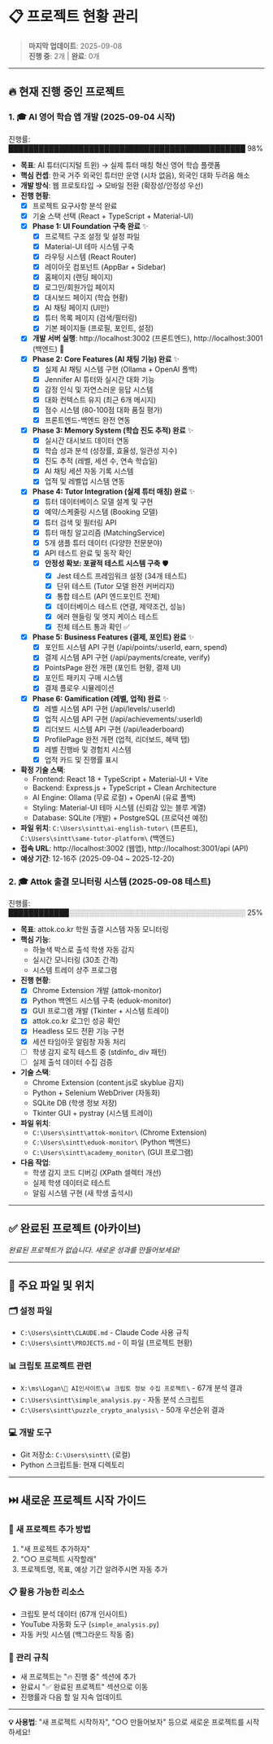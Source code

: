 # 📋 프로젝트 현황 관리

> **마지막 업데이트**: 2025-09-08  
> **진행 중**: 2개 | **완료**: 0개

---

## 🔥 현재 진행 중인 프로젝트

### 1. 🎓 AI 영어 학습 앱 개발 (2025-09-04 시작)
진행률: ███████████████████████████████████████████████ 98%
- **목표**: AI 튜터(디지털 트윈) → 실제 튜터 매칭 혁신 영어 학습 플랫폼
- **핵심 컨셉**: 한국 거주 외국인 튜터만 운영 (시차 없음), 외국인 대화 두려움 해소
- **개발 방식**: 웹 프로토타입 → 모바일 전환 (확장성/안정성 우선)
- **진행 현황**:
  - [x] 프로젝트 요구사항 분석 완료
  - [x] 기술 스택 선택 (React + TypeScript + Material-UI)
  - [x] **Phase 1: UI Foundation 구축 완료** ✨
    - [x] 프로젝트 구조 설정 및 설정 파일
    - [x] Material-UI 테마 시스템 구축
    - [x] 라우팅 시스템 (React Router)
    - [x] 레이아웃 컴포넌트 (AppBar + Sidebar)
    - [x] 홈페이지 (랜딩 페이지)
    - [x] 로그인/회원가입 페이지
    - [x] 대시보드 페이지 (학습 현황)
    - [x] AI 채팅 페이지 (UI만)
    - [x] 튜터 목록 페이지 (검색/필터링)
    - [x] 기본 페이지들 (프로필, 포인트, 설정)
  - [x] **개발 서버 실행**: http://localhost:3002 (프론트엔드), http://localhost:3001 (백엔드) 🚀
  - [x] **Phase 2: Core Features (AI 채팅 기능) 완료** ✨
    - [x] 실제 AI 채팅 시스템 구현 (Ollama + OpenAI 폴백)
    - [x] Jennifer AI 튜터와 실시간 대화 기능
    - [x] 감정 인식 및 자연스러운 응답 시스템
    - [x] 대화 컨텍스트 유지 (최근 6개 메시지)
    - [x] 점수 시스템 (80-100점 대화 품질 평가)
    - [x] 프론트엔드-백엔드 완전 연동
  - [x] **Phase 3: Memory System (학습 진도 추적) 완료** ✨
    - [x] 실시간 대시보드 데이터 연동
    - [x] 학습 성과 분석 (성장률, 효율성, 일관성 지수)
    - [x] 진도 추적 (레벨, 세션 수, 연속 학습일)
    - [x] AI 채팅 세션 자동 기록 시스템
    - [x] 업적 및 레벨업 시스템 연동
  - [x] **Phase 4: Tutor Integration (실제 튜터 매칭) 완료** ✨
    - [x] 튜터 데이터베이스 모델 설계 및 구현
    - [x] 예약/스케줄링 시스템 (Booking 모델)
    - [x] 튜터 검색 및 필터링 API
    - [x] 튜터 매칭 알고리즘 (MatchingService)
    - [x] 5개 샘플 튜터 데이터 (다양한 전문분야)
    - [x] API 테스트 완료 및 동작 확인
    - [x] **안정성 확보: 포괄적 테스트 시스템 구축** 🛡️
      - [x] Jest 테스트 프레임워크 설정 (34개 테스트)
      - [x] 단위 테스트 (Tutor 모델 완전 커버리지)
      - [x] 통합 테스트 (API 엔드포인트 전체)
      - [x] 데이터베이스 테스트 (연결, 제약조건, 성능)
      - [x] 에러 핸들링 및 엣지 케이스 테스트
      - [x] 전체 테스트 통과 확인 ✅
  - [x] **Phase 5: Business Features (결제, 포인트) 완료** ✨
    - [x] 포인트 시스템 API 구현 (/api/points/:userId, earn, spend)
    - [x] 결제 시스템 API 구현 (/api/payments/create, verify)
    - [x] PointsPage 완전 개편 (포인트 현황, 결제 UI)
    - [x] 포인트 패키지 구매 시스템
    - [x] 결제 플로우 시뮬레이션
  - [x] **Phase 6: Gamification (레벨, 업적) 완료** ✨
    - [x] 레벨 시스템 API 구현 (/api/levels/:userId)
    - [x] 업적 시스템 API 구현 (/api/achievements/:userId)
    - [x] 리더보드 시스템 API 구현 (/api/leaderboard)
    - [x] ProfilePage 완전 개편 (업적, 리더보드, 혜택 탭)
    - [x] 레벨 진행바 및 경험치 시스템
    - [x] 업적 카드 및 진행률 표시
- **확정 기술 스택**: 
  - Frontend: React 18 + TypeScript + Material-UI + Vite
  - Backend: Express.js + TypeScript + Clean Architecture
  - AI Engine: Ollama (무료 로컬) + OpenAI (유료 폴백)
  - Styling: Material-UI 테마 시스템 (신뢰감 있는 블루 계열)
  - Database: SQLite (개발) + PostgreSQL (프로덕션 예정)
- **파일 위치**: `C:\Users\sintt\ai-english-tutor\` (프론트), `C:\Users\sintt\same-tutor-platform\` (백엔드)
- **접속 URL**: http://localhost:3002 (웹앱), http://localhost:3001/api (API)
- **예상 기간**: 12-16주 (2025-09-04 ~ 2025-12-20)

### 2. 🎓 Attok 출결 모니터링 시스템 (2025-09-08 테스트)
진행률: ████████████░░░░░░░░░░░░░░░░░░░░░░░░░░░░░░░░░░░ 25%
- **목표**: attok.co.kr 학원 출결 시스템 자동 모니터링
- **핵심 기능**: 
  - 하늘색 박스로 출석 학생 자동 감지
  - 실시간 모니터링 (30초 간격)
  - 시스템 트레이 상주 프로그램
- **진행 현황**:
  - [x] Chrome Extension 개발 (attok-monitor)
  - [x] Python 백엔드 시스템 구축 (eduok-monitor)
  - [x] GUI 프로그램 개발 (Tkinter + 시스템 트레이)
  - [x] attok.co.kr 로그인 성공 확인
  - [x] Headless 모드 전환 기능 구현
  - [x] 세션 타임아웃 알림창 자동 처리
  - [ ] 학생 감지 로직 테스트 중 (stdinfo_ div 패턴)
  - [ ] 실제 출석 데이터 수집 검증
- **기술 스택**:
  - Chrome Extension (content.js로 skyblue 감지)
  - Python + Selenium WebDriver (자동화)
  - SQLite DB (학생 정보 저장)
  - Tkinter GUI + pystray (시스템 트레이)
- **파일 위치**: 
  - `C:\Users\sintt\attok-monitor\` (Chrome Extension)
  - `C:\Users\sintt\eduok-monitor\` (Python 백엔드)
  - `C:\Users\sintt\academy_monitor\` (GUI 프로그램)
- **다음 작업**:
  - 학생 감지 코드 디버깅 (XPath 셀렉터 개선)
  - 실제 학생 데이터로 테스트
  - 알림 시스템 구현 (새 학생 출석시)

---

## ✅ 완료된 프로젝트 (아카이브)

*완료된 프로젝트가 없습니다. 새로운 성과를 만들어보세요!*

---

## 📂 주요 파일 및 위치

### 🗂️ **설정 파일**
- `C:\Users\sintt\CLAUDE.md` - Claude Code 사용 규칙
- `C:\Users\sintt\PROJECTS.md` - 이 파일 (프로젝트 현황)

### 📊 **크립토 프로젝트 관련**
- `X:\ms\Logan\🔗 AI인사이트\📊 크립토 정보 수집 프로젝트\` - 67개 분석 결과
- `C:\Users\sintt\simple_analysis.py` - 자동 분석 스크립트
- `C:\Users\sintt\puzzle_crypto_analysis\` - 50개 우선순위 결과

### 💻 **개발 도구**
- Git 저장소: `C:\Users\sintt\` (로컬)
- Python 스크립트들: 현재 디렉토리

---

## ⏭️ 새로운 프로젝트 시작 가이드

### 🚀 **새 프로젝트 추가 방법**
1. "새 프로젝트 추가하자"
2. "○○ 프로젝트 시작할래"  
3. 프로젝트명, 목표, 예상 기간 알려주시면 자동 추가

### 📋 **활용 가능한 리소스**
- 크립토 분석 데이터 (67개 인사이트)
- YouTube 자동화 도구 (`simple_analysis.py`)
- 자동 커밋 시스템 (백그라운드 작동 중)

### 🔄 **관리 규칙**
- 새 프로젝트는 "🔥 진행 중" 섹션에 추가
- 완료시 "✅ 완료된 프로젝트" 섹션으로 이동
- 진행률과 다음 할 일 지속 업데이트

---

**💡 사용법**: "새 프로젝트 시작하자", "○○ 만들어보자" 등으로 새로운 프로젝트를 시작하세요!